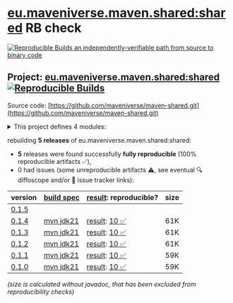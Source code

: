 [eu.maveniverse.maven.shared:shared](https://central.sonatype.com/artifact/eu.maveniverse.maven.shared/shared/versions) RB check
=======

[![Reproducible Builds](https://reproducible-builds.org/images/logos/rb.svg) an independently-verifiable path from source to binary code](https://reproducible-builds.org/)

## Project: [eu.maveniverse.maven.shared:shared](https://central.sonatype.com/artifact/eu.maveniverse.maven.shared/shared/versions) [![Reproducible Builds](https://img.shields.io/endpoint?url=https://raw.githubusercontent.com/jvm-repo-rebuild/reproducible-central/master/content/eu/maveniverse/maven/shared/shared/badge.json)](https://github.com/jvm-repo-rebuild/reproducible-central/blob/master/content/eu/maveniverse/maven/shared/shared/README.md)

Source code: [https://github.com/maveniverse/maven-shared.git](https://github.com/maveniverse/maven-shared.git)

<details><summary>This project defines 4 modules:</summary>

* [eu.maveniverse.maven.shared:core](https://central.sonatype.com/artifact/eu.maveniverse.maven.shared/core/overview)
* [eu.maveniverse.maven.shared:extension](https://central.sonatype.com/artifact/eu.maveniverse.maven.shared/extension/overview)
* [eu.maveniverse.maven.shared:plugin](https://central.sonatype.com/artifact/eu.maveniverse.maven.shared/plugin/overview)
* [eu.maveniverse.maven.shared:shared](https://central.sonatype.com/artifact/eu.maveniverse.maven.shared/shared/overview)
</details>

rebuilding **5 releases** of eu.maveniverse.maven.shared:shared:
- **5** releases were found successfully **fully reproducible** (100% reproducible artifacts :white_check_mark:),
- 0 had issues (some unreproducible artifacts :warning:, see eventual :mag: diffoscope and/or :memo: issue tracker links):

| version | [build spec](/BUILDSPEC.md) | [result](https://reproducible-builds.org/docs/jvm/): reproducible? | size |
| -- | --------- | ------ | -- |
| [0.1.5](https://central.sonatype.com/artifact/eu.maveniverse.maven.shared/shared/0.1.5/pom) | | | |
| [0.1.4](https://central.sonatype.com/artifact/eu.maveniverse.maven.shared/shared/0.1.4/pom) | [mvn jdk21](shared-0.1.4.buildspec) | [result](shared-0.1.4.buildinfo): [10 :white_check_mark: ](shared-0.1.4.buildcompare) | 61K |
| [0.1.3](https://central.sonatype.com/artifact/eu.maveniverse.maven.shared/shared/0.1.3/pom) | [mvn jdk21](shared-0.1.3.buildspec) | [result](shared-0.1.3.buildinfo): [10 :white_check_mark: ](shared-0.1.3.buildcompare) | 61K |
| [0.1.2](https://central.sonatype.com/artifact/eu.maveniverse.maven.shared/shared/0.1.2/pom) | [mvn jdk21](shared-0.1.2.buildspec) | [result](shared-0.1.2.buildinfo): [10 :white_check_mark: ](shared-0.1.2.buildcompare) | 61K |
| [0.1.1](https://central.sonatype.com/artifact/eu.maveniverse.maven.shared/shared/0.1.1/pom) | [mvn jdk21](shared-0.1.1.buildspec) | [result](shared-0.1.1.buildinfo): [10 :white_check_mark: ](shared-0.1.1.buildcompare) | 59K |
| [0.1.0](https://central.sonatype.com/artifact/eu.maveniverse.maven.shared/shared/0.1.0/pom) | [mvn jdk21](shared-0.1.0.buildspec) | [result](shared-0.1.0.buildinfo): [10 :white_check_mark: ](shared-0.1.0.buildcompare) | 59K |

<i>(size is calculated without javadoc, that has been excluded from reproducibility checks)</i>
